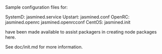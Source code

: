 Sample configuration files for:

SystemD: jasmined.service
Upstart: jasmined.conf
OpenRC:  jasmined.openrc
         jasmined.openrcconf
CentOS:  jasmined.init

have been made available to assist packagers in creating node packages here.

See doc/init.md for more information.
